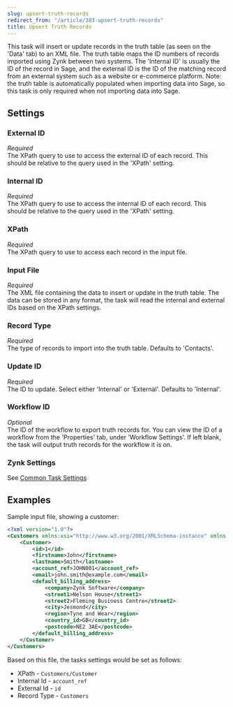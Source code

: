 ```yaml
---
slug: upsert-truth-records
redirect_from: "/article/383-upsert-truth-records"
title: Upsert Truth Records
---
```

This task will insert or update records in the truth table (as seen on the 'Data' tab) to an XML file. The truth table maps the ID numbers of records imported using Zynk between two systems. The 'Internal ID' is usually the ID of the record in Sage, and the external ID is the ID of the matching record from an external system such as a website or e-commerce platform. Note: the truth table is automatically populated when importing data into Sage, so this task is only required when not importing data into Sage.

## Settings
### External ID
_Required_  
The XPath query to use to access the external ID of each record. This should be relative to the query used in the 'XPath' setting.

### Internal ID
_Required_  
The XPath query to use to access the internal ID of each record. This should be relative to the query used in the 'XPath' setting.

### XPath
_Required_  
The XPath query to use to access each record in the input file.

### Input File
_Required_  
The XML file containing the data to insert or update in the truth table. The data can be stored in any format, the task will read the internal and external IDs based on the XPath settings.

### Record Type
_Required_  
The type of records to import into the truth table. Defaults to 'Contacts'.

### Update ID
_Required_  
The ID to update. Select either 'Internal' or 'External'. Defaults to 'Internal'.

### Workflow ID
_Optional_  
The ID of the workflow to export truth records for. You can view the ID of a workflow from the 'Properties' tab, under 'Workflow Settings'. If left blank, the task will output truth records for the workflow it is on.

### Zynk Settings
See [Common Task Settings](common-task-settings)

## Examples
Sample input file, showing a customer:

```xml
<?xml version="1.0"?>
<Customers xmlns:xsi="http://www.w3.org/2001/XMLSchema-instance" xmlns:xsd="http://www.w3.org/2001/XMLSchema">
    <Customer>
        <id>1</id>
        <firstname>John</firstname>
        <lastname>Smith</lastname>
        <account_ref>JOHN001</account_ref>
        <email>john.smith@example.com</email>
        <default_billing_address>
            <company>Zynk Software</company>
            <street1>Nelson House</street1>
            <street2>Fleming Business Centre</street2>
            <city>Jesmond</city>
            <region>Tyne and Wear</region>
            <country_id>GB</country_id>
            <postcode>NE2 3AE</postcode>
        </default_billing_address>
    </Customer>
</Customers>
```

Based on this file, the tasks settings would be set as follows:

- XPath - `Customers/Customer`
- Internal Id - `account_ref`
- External Id - `id`
- Record Type - `Customers`

